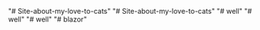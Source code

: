 "# Site-about-my-love-to-cats" 
"# Site-about-my-love-to-cats" 
"# well" 
"# well" 
"# well" 
"# blazor" 
